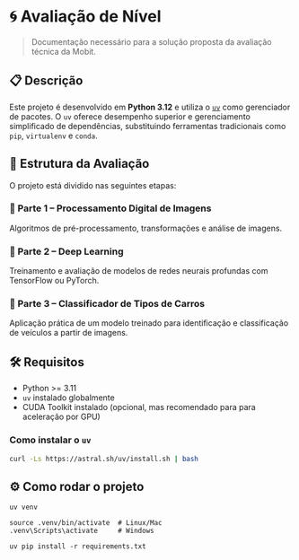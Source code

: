 # 🌀 Avaliação de Nível

> Documentação necessário para a solução proposta da avaliação técnica da Mobit. 

## 📋 Descrição

Este projeto é desenvolvido em **Python 3.12** e utiliza o [`uv`](https://github.com/astral-sh/uv) como gerenciador de pacotes. O `uv` oferece desempenho superior e gerenciamento simplificado de dependências, substituindo ferramentas tradicionais como `pip`, `virtualenv` e `conda`.

## 🧱 Estrutura da Avaliação

O projeto está dividido nas seguintes etapas:

### 🔹 Parte 1 – Processamento Digital de Imagens
Algoritmos de pré-processamento, transformações e análise de imagens.

### 🔹 Parte 2 – Deep Learning
Treinamento e avaliação de modelos de redes neurais profundas com TensorFlow ou PyTorch.

### 🔹 Parte 3 – Classificador de Tipos de Carros
Aplicação prática de um modelo treinado para identificação e classificação de veículos a partir de imagens.

## 🛠️ Requisitos

- Python >= 3.11
- `uv` instalado globalmente
- CUDA Toolkit instalado (opcional, mas recomendado para para aceleração por GPU)

### Como instalar o `uv`

```bash
curl -Ls https://astral.sh/uv/install.sh | bash 
```

## ⚙️ Como rodar o projeto

```
uv venv
```

```
source .venv/bin/activate  # Linux/Mac
.venv\Scripts\activate     # Windows
```

```
uv pip install -r requirements.txt
```